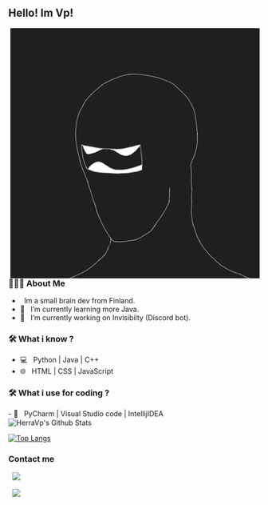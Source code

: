 <!-- ⚠️ This README has been generated from the file(s) "blueprint.md" ⚠️--><h2> Hello! Im Vp! </h2>
<img align="right" alt="GIF" src="https://raw.githubusercontent.com/HerraVp/HerraVp/master/vP.gif" width="500"/>

<h3> 👨🏻‍💻 About Me </h3>

- &nbsp; Im a small brain dev from Finland.
- 🔭 &nbsp; I’m currently learning more Java.
- 🤔 &nbsp; I’m currently working on Invisibilty (Discord bot).

<h3>🛠 What i know ?</h3>

- 💻 &nbsp; Python | Java | C++  
- 🌐 &nbsp; HTML | CSS | JavaScript

<h3>🛠 What i use for coding ?</h3>
- 🔧 &nbsp; PyCharm | Visual Studio code | IntellijIDEA

<br>

<img align="center" src="https://github-readme-stats.vercel.app/api?username=HerraVp&include_all_commits=true&count_private=true&show_icons=true&line_height=20&title_color=7A7ADB&icon_color=2234AE&text_color=D3D3D3&bg_color=0,000000,130F40" alt="HerraVp's Github Stats">

</br>

[![Top Langs](https://github-readme-stats.vercel.app/api/top-langs/?username=HerraVp&layout=compact&text_color=daf7dc&bg_color=151515)](https://github.com/HerraVp/github-readme-stats)


<h3> Contact me </h3>

<p align="center">


&nbsp; <a href="mail to:Vp2b2t@gmail.com" target="_blank" rel="noopener noreferrer"><img src="https://img.icons8.com/plasticine/100/000000/gmail.png"  width="50" /></a>


&nbsp; <a href="My Discord:Vp#0001" target="_blank" rel="noopener noreferrer"><img src="https://img.icons8.com/discord"  width="50" /></a>
</p>
